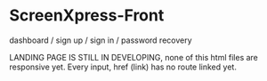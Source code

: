 # ScreenXpress-Front

dashboard / sign up / sign in / password recovery 

LANDING PAGE IS STILL IN DEVELOPING, none of this html files are responsive yet. Every input, href (link) has no route linked yet.
